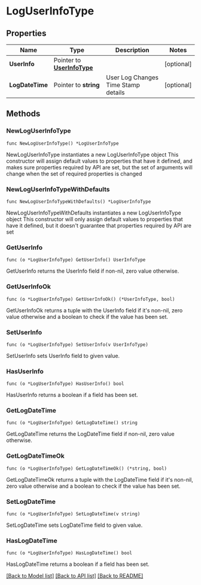 # LogUserInfoType

## Properties

Name | Type | Description | Notes
------------ | ------------- | ------------- | -------------
**UserInfo** | Pointer to [**UserInfoType**](UserInfoType.md) |  | [optional] 
**LogDateTime** | Pointer to **string** | User Log Changes Time Stamp details | [optional] 

## Methods

### NewLogUserInfoType

`func NewLogUserInfoType() *LogUserInfoType`

NewLogUserInfoType instantiates a new LogUserInfoType object
This constructor will assign default values to properties that have it defined,
and makes sure properties required by API are set, but the set of arguments
will change when the set of required properties is changed

### NewLogUserInfoTypeWithDefaults

`func NewLogUserInfoTypeWithDefaults() *LogUserInfoType`

NewLogUserInfoTypeWithDefaults instantiates a new LogUserInfoType object
This constructor will only assign default values to properties that have it defined,
but it doesn't guarantee that properties required by API are set

### GetUserInfo

`func (o *LogUserInfoType) GetUserInfo() UserInfoType`

GetUserInfo returns the UserInfo field if non-nil, zero value otherwise.

### GetUserInfoOk

`func (o *LogUserInfoType) GetUserInfoOk() (*UserInfoType, bool)`

GetUserInfoOk returns a tuple with the UserInfo field if it's non-nil, zero value otherwise
and a boolean to check if the value has been set.

### SetUserInfo

`func (o *LogUserInfoType) SetUserInfo(v UserInfoType)`

SetUserInfo sets UserInfo field to given value.

### HasUserInfo

`func (o *LogUserInfoType) HasUserInfo() bool`

HasUserInfo returns a boolean if a field has been set.

### GetLogDateTime

`func (o *LogUserInfoType) GetLogDateTime() string`

GetLogDateTime returns the LogDateTime field if non-nil, zero value otherwise.

### GetLogDateTimeOk

`func (o *LogUserInfoType) GetLogDateTimeOk() (*string, bool)`

GetLogDateTimeOk returns a tuple with the LogDateTime field if it's non-nil, zero value otherwise
and a boolean to check if the value has been set.

### SetLogDateTime

`func (o *LogUserInfoType) SetLogDateTime(v string)`

SetLogDateTime sets LogDateTime field to given value.

### HasLogDateTime

`func (o *LogUserInfoType) HasLogDateTime() bool`

HasLogDateTime returns a boolean if a field has been set.


[[Back to Model list]](../README.md#documentation-for-models) [[Back to API list]](../README.md#documentation-for-api-endpoints) [[Back to README]](../README.md)


